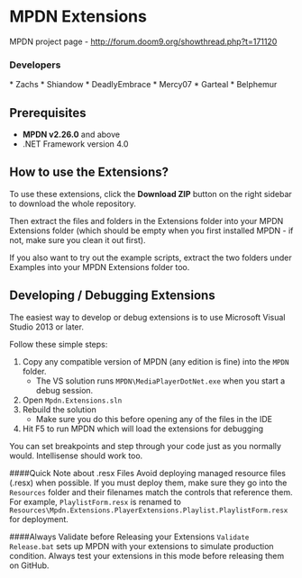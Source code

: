 MPDN Extensions
===============

MPDN project page - http://forum.doom9.org/showthread.php?t=171120

<H3>Developers</H3>
* Zachs
* Shiandow
* DeadlyEmbrace
* Mercy07
* Garteal
* Belphemur


Prerequisites
-------------
* **MPDN v2.26.0** and above
* .NET Framework version 4.0


How to use the Extensions?
--------------------------

To use these extensions, click the **Download ZIP** button on the right sidebar to download the whole repository.

Then extract the files and folders in the Extensions folder into your MPDN Extensions folder (which should be empty when you first installed MPDN - if not, make sure you clean it out first).

If you also want to try out the example scripts, extract the two folders under Examples into your MPDN Extensions folder too.


Developing / Debugging Extensions
---------------------------------

The easiest way to develop or debug extensions is to use Microsoft Visual Studio 2013 or later.

Follow these simple steps:

1. Copy any compatible version of MPDN (any edition is fine) into the `MPDN` folder.
    * The VS solution runs `MPDN\MediaPlayerDotNet.exe` when you start a debug session.
1. Open `Mpdn.Extensions.sln`
1. Rebuild the solution
    * Make sure you do this before opening any of the files in the IDE
1. Hit F5 to run MPDN which will load the extensions for debugging

You can set breakpoints and step through your code just as you normally would. Intellisense should work too.

####Quick Note about .resx Files
Avoid deploying managed resource files (.resx) when possible. If you must deploy them, make sure they go into the `Resources` folder and their filenames match the controls that reference them. For example, `PlaylistForm.resx` is renamed to `Resources\Mpdn.Extensions.PlayerExtensions.Playlist.PlaylistForm.resx` for deployment.

####Always Validate before Releasing your Extensions
`Validate Release.bat` sets up MPDN with your extensions to simulate production condition. Always test your extensions in this mode before releasing them on GitHub.